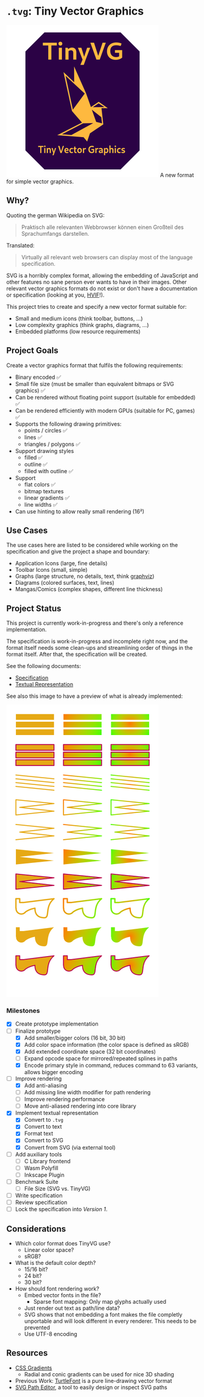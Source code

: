 # `.tvg`: Tiny Vector Graphics

![Project Logo](design/logo.svg) A new format for simple vector graphics.

## Why?

Quoting the german Wikipedia on SVG:

> Praktisch alle relevanten Webbrowser können einen Großteil des Sprachumfangs darstellen.

Translated:

> Virtually all relevant web browsers can display most of the language specification.

SVG is a horribly complex format, allowing the embedding of JavaScript and other features no sane person ever wants to have in their images. Other relevant vector graphics formats do not exist or don't have a documentation or specification (looking at you, [HVIF](https://en.wikipedia.org/wiki/Haiku_Vector_Icon_Format)!).

This project tries to create and specify a new vector format suitable for:

- Small and medium icons (think toolbar, buttons, …)
- Low complexity graphics (think graphs, diagrams, …)
- Embedded platforms (low resource requirements)

## Project Goals

Create a vector graphics format that fulfils the following requirements:

- Binary encoded ✅
- Small file size (must be smaller than equivalent bitmaps or SVG graphics) ✅
- Can be rendered without floating point support (suitable for embedded) ✅
- Can be rendered efficiently with modern GPUs (suitable for PC, games) ✅
- Supports the following drawing primitives:
  - points / circles ✅
  - lines ✅
  - triangles / polygons ✅
- Support drawing styles
  - filled ✅
  - outline ✅
  - filled with outline ✅
- Support
  - flat colors ✅
  - bitmap textures
  - linear gradients ✅
  - line widths ✅
- Can use hinting to allow really small rendering (16²)

## Use Cases

The use cases here are listed to be considered while working on the specification and give the project a shape and boundary:

- Application Icons (large, fine details)
- Toolbar Icons (small, simple)
- Graphs (large structure, no details, text, think [graphviz](https://graphviz.org/))
- Diagrams (colored surfaces, text, lines)
- Mangas/Comics (complex shapes, different line thickness)

## Project Status

This project is currently work-in-progress and there's only a reference implementation.

The specification is work-in-progress and incomplete right now, and the format itself needs some clean-ups and streamlining order of things in the format itself. After that, the specification will be created.

See the following documents:

- [Specification](documents/specification.md)
- [Textual Representation](documents/text-format.md)

See also this image to have a preview of what is already implemented:

![Preview](examples/everything.png)

### Milestones

- [x] Create prototype implementation
- [ ] Finalize prototype
  - [x] Add smaller/bigger colors (16 bit, 30 bit)
  - [x] Add color space information (the color space is defined as sRGB)
  - [x] Add extended coordinate space (32 bit coordinates)
  - [ ] Expand opcode space for mirrored/repeated splines in paths
  - [x] Encode primary style in command, reduces command to 63 variants, allows bigger encoding
- [ ] Improve rendering
  - [x] Add anti-aliasing
  - [ ] Add missing line width modifier for path rendering
  - [ ] Improve rendering performance
  - [ ] Move anti-aliased rendering into core library
- [x] Implement textual representation
  - [x] Convert to `.tvg`
  - [x] Convert to text
  - [x] Format text
  - [x] Convert to SVG
  - [x] Convert from SVG (via external tool)
- [ ] Add auxiliary tools
  - [ ] C Library frontend
  - [ ] Wasm Polyfill
  - [ ] Inkscape Plugin
- [ ] Benchmark Suite
  - [ ] File Size (SVG vs. TinyVG)
- [ ] Write specification
- [ ] Review specification
- [ ] Lock the specification into _Version 1_.

## Considerations

- Which color format does TinyVG use?
  - Linear color space?
  - sRGB?
- What is the default color depth?
  - 15/16 bit?
  - 24 bit?
  - 30 bit?
- How should font rendering work?
  - Embed vector fonts in the file?
    - Sparse font mapping: Only map glyphs actually used
  - Just render out text as path/line data?
  - SVG shows that not embedding a font makes the file completly unportable and will look different in every renderer. This needs to be prevented
  - Use UTF-8 encoding

## Resources

- [CSS Gradients](https://css-tricks.com/css3-gradients/)
  - Radial and conic gradients can be used for nice 3D shading
- Previous Work: [TurtleFont](https://github.com/MasterQ32/turtlefont) is a pure line-drawing vector format
- [SVG Path Editor](https://yqnn.github.io/svg-path-editor/), a tool to easily design or inspect SVG paths
